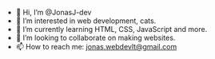 - 👋 Hi, I’m @JonasJ-dev
- 👀 I’m interested in web development, cats.
- 🌱 I’m currently learning HTML, CSS, JavaScript and more.
- 💞️ I’m looking to collaborate on making websites.
- 📫 How to reach me:
          jonas.webdevlt@gmail.com

<!---
JonasJ-dev/JonasJ-dev is a ✨ special ✨ repository because its `README.md` (this file) appears on your GitHub profile.
You can click the Preview link to take a look at your changes.
--->
